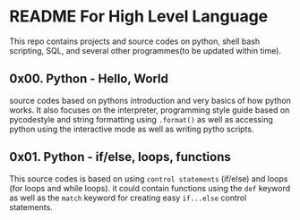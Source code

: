 # README For High Level Language

This repo contains projects and source codes on python, shell bash scripting, SQL, and several other programmes(to be updated within time).

## 0x00. Python - Hello, World
source codes based on pythons introduction and very basics of how python works.
It also focuses on the interpreter, programming style guide based on pycodestyle and string formatting using `.format()` as well as accessing python using the interactive mode as well as writing pytho scripts.

## 0x01. Python - if/else, loops, functions
This source codes is based on using `control statements` (if/else) and loops (for loops and while loops). it could contain functions using the `def` keyword as well as the `match` keyword for creating easy `if...else` control statements.
